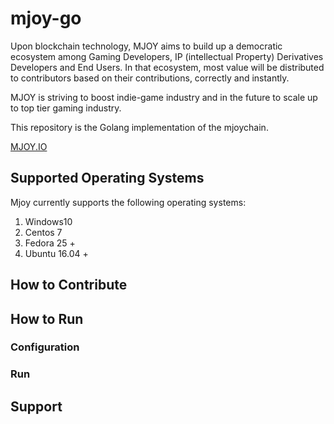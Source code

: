 # mjoy-go
Upon blockchain technology, MJOY aims to build up a democratic ecosystem among Gaming Developers, IP (intellectual Property) Derivatives Developers and End Users. In that ecosystem, most value will be distributed to contributors based on their contributions, correctly and instantly.

MJOY is striving to boost indie-game industry and in the future to scale up to top tier gaming industry.

This repository is the Golang implementation of the mjoychain.

[MJOY.IO](https://mjoy.io)

## Supported Operating Systems
Mjoy currently supports the following operating systems:
1. Windows10
2. Centos 7
3. Fedora 25 +
4. Ubuntu 16.04 +

## How to Contribute

## How to Run

### Configuration

### Run

## Support
